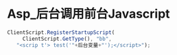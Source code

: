 # Asp_后台调用前台Javascript 
```js
ClientScript.RegisterStartupScript(
     ClientScript.GetType(), "bb", 
   "<scrip t'> test('"+后台变量+"');</script>");
```    